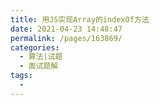 ```yaml
---
title: 用JS实现Array的indexOf方法
date: 2021-04-23 14:48:47
permalink: /pages/163869/
categories:
  - 算法|试题
  - 面试题解
tags:
  - 
---
```

